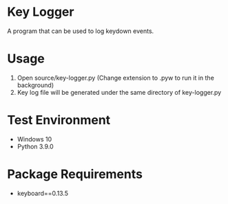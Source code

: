 # Key Logger
A program that can be used to log keydown events.

# Usage
1. Open source/key-logger.py (Change extension to .pyw to run it in the background)
2. Key log file will be generated under the same directory of key-logger.py

# Test Environment
+ Windows 10
+ Python 3.9.0

# Package Requirements
+ keyboard==0.13.5
